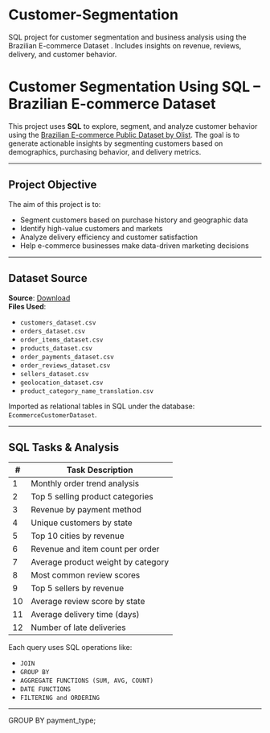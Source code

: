 # Customer-Segmentation
SQL project for customer segmentation and business analysis using the Brazilian E-commerce Dataset . Includes insights on revenue, reviews, delivery, and customer behavior.


# Customer Segmentation Using SQL – Brazilian E-commerce Dataset

This project uses **SQL** to explore, segment, and analyze customer behavior using the
[Brazilian E-commerce Public Dataset by Olist](https://www.kaggle.com/datasets/olistbr/brazilian-ecommerce).
The goal is to generate actionable insights by segmenting customers based on demographics, purchasing behavior, and delivery metrics.

---

## Project Objective

The aim of this project is to:
- Segment customers based on purchase history and geographic data
- Identify high-value customers and markets
- Analyze delivery efficiency and customer satisfaction
- Help e-commerce businesses make data-driven marketing decisions

---

##  Dataset Source

 **Source**: <a href='https://github.com/venkteshwari/Customer-Segmentation/tree/main/CustomerDataset' >Download</a>  
 **Files Used**:  
- `customers_dataset.csv`
- `orders_dataset.csv`
- `order_items_dataset.csv`
- `products_dataset.csv`
- `order_payments_dataset.csv`
- `order_reviews_dataset.csv`
- `sellers_dataset.csv`
- `geolocation_dataset.csv`
- `product_category_name_translation.csv`

Imported as relational tables in SQL under the database: `EcommerceCustomerDataset`.

---

##  SQL Tasks & Analysis

| #  | Task Description |
|----|------------------|
| 1  | Monthly order trend analysis |
| 2  | Top 5 selling product categories |
| 3  | Revenue by payment method |
| 4  | Unique customers by state |
| 5  | Top 10 cities by revenue |
| 6  | Revenue and item count per order |
| 7  | Average product weight by category |
| 8  | Most common review scores |
| 9  | Top 5 sellers by revenue |
| 10 | Average review score by state |
| 11 | Average delivery time (days) |
| 12 | Number of late deliveries |

Each query uses SQL operations like:
- `JOIN`
- `GROUP BY`
- `AGGREGATE FUNCTIONS (SUM, AVG, COUNT)`
- `DATE FUNCTIONS`
- `FILTERING and ORDERING`

---


GROUP BY payment_type;

